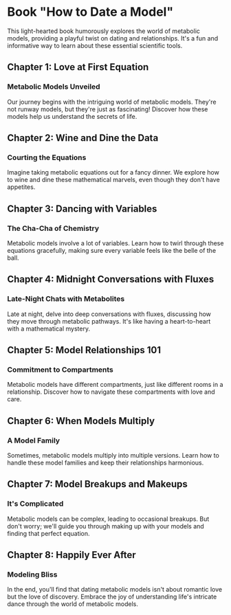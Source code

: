 # Book "How to Date a Model"

This light-hearted book humorously explores the world of metabolic models, providing a playful twist on dating and relationships.
It's a fun and informative way to learn about these essential scientific tools.


## Chapter 1: Love at First Equation

### Metabolic Models Unveiled

Our journey begins with the intriguing world of metabolic models. They're not runway models, but they're just as fascinating! Discover how these models help us understand the secrets of life.


## Chapter 2: Wine and Dine the Data

### Courting the Equations

Imagine taking metabolic equations out for a fancy dinner. We explore how to wine and dine these mathematical marvels, even though they don't have appetites.


## Chapter 3: Dancing with Variables

### The Cha-Cha of Chemistry

Metabolic models involve a lot of variables. Learn how to twirl through these equations gracefully, making sure every variable feels like the belle of the ball.


## Chapter 4: Midnight Conversations with Fluxes

### Late-Night Chats with Metabolites

Late at night, delve into deep conversations with fluxes, discussing how they move through metabolic pathways. It's like having a heart-to-heart with a mathematical mystery.


## Chapter 5: Model Relationships 101

### Commitment to Compartments

Metabolic models have different compartments, just like different rooms in a relationship. Discover how to navigate these compartments with love and care.


## Chapter 6: When Models Multiply

### A Model Family

Sometimes, metabolic models multiply into multiple versions. Learn how to handle these model families and keep their relationships harmonious.


## Chapter 7: Model Breakups and Makeups

### It's Complicated

Metabolic models can be complex, leading to occasional breakups. But don't worry; we'll guide you through making up with your models and finding that perfect equation.


## Chapter 8: Happily Ever After

### Modeling Bliss

In the end, you'll find that dating metabolic models isn't about romantic love but the love of discovery. Embrace the joy of understanding life's intricate dance through the world of metabolic models.
